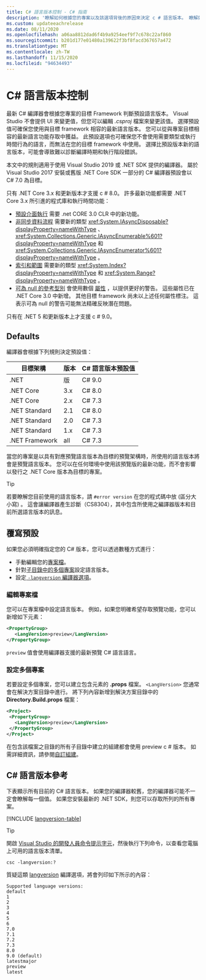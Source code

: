 ```yaml
---
title: C# 語言版本控制 - C# 指南
description: '瞭解如何根據您的專案以及該選項背後的原因來決定 c # 語言版本。 瞭解如何手動覆寫預設值。'
ms.custom: updateeachrelease
ms.date: 08/11/2020
ms.openlocfilehash: a06aa8812dad6f4b9a9254eef9f7c678c22af860
ms.sourcegitcommit: b201d177e01480a139622f3bf8facd367657a472
ms.translationtype: MT
ms.contentlocale: zh-TW
ms.lasthandoff: 11/15/2020
ms.locfileid: "94634493"
---
```

# <a name="c-language-versioning"></a>C# 語言版本控制

最新 C# 編譯器會根據您專案的目標 Framework 判斷預設語言版本。 Visual Studio 不會提供 UI 來變更值，但您可以編輯 *.csproj* 檔案來變更該值。 選擇預設值可確保您使用與目標 framework 相容的最新語言版本。 您可以從與專案目標相容的最新語言功能存取中獲益。 此預設選項也可確保您不會使用需要類型或執行時間行為的語言，而無法在您的目標 framework 中使用。 選擇比預設版本新的語言版本，可能會導致難以診斷編譯時期和執行階段錯誤。

本文中的規則適用于使用 Visual Studio 2019 或 .NET SDK 提供的編譯器。 屬於 Visual Studio 2017 安裝或舊版 .NET Core SDK 一部分的 C# 編譯器預設會以 C# 7.0 為目標。

只有 .NET Core 3.x 和更新版本才支援 c # 8.0。 許多最新功能都需要 .NET Core 3.x 所引進的程式庫和執行時間功能：

- [預設介面執行](../whats-new/csharp-8.md#default-interface-methods) 需要 .net CORE 3.0 CLR 中的新功能。
- [非同步資料流程](../whats-new/csharp-8.md#asynchronous-streams) 需要新的類型 <xref:System.IAsyncDisposable?displayProperty=nameWithType> 、 <xref:System.Collections.Generic.IAsyncEnumerable%601?displayProperty=nameWithType> 和 <xref:System.Collections.Generic.IAsyncEnumerator%601?displayProperty=nameWithType> 。
- [索引和範圍](../whats-new/csharp-8.md#indices-and-ranges) 需要新的類型 <xref:System.Index?displayProperty=nameWithType> 和 <xref:System.Range?displayProperty=nameWithType> 。
- [可為 null 的參考型別](../whats-new/csharp-8.md#nullable-reference-types) 會使用數個 [屬性](attributes/nullable-analysis.md) ，以提供更好的警告。 這些屬性已在 .NET Core 3.0 中新增。 其他目標 framework 尚未以上述任何屬性標注。 這表示可為 null 的警告可能無法精確反映潛在問題。

只有在 .NET 5 和更新版本上才支援 c # 9.0。

## <a name="defaults"></a>Defaults

編譯器會根據下列規則決定預設值：

| 目標架構 | 版本 | C# 語言版本預設值 |
|------------------|---------|-----------------------------|
| .NET             | 版     | C# 9.0                      |
| .NET Core        | 3.x     | C# 8.0                      |
| .NET Core        | 2.x     | C# 7.3                      |
| .NET Standard    | 2.1     | C# 8.0                      |
| .NET Standard    | 2.0     | C# 7.3                      |
| .NET Standard    | 1.x     | C# 7.3                      |
| .NET Framework   | all     | C# 7.3                      |

當您的專案是以具有對應預覽語言版本為目標的預覽架構時，所使用的語言版本將會是預覽語言版本。 您可以在任何環境中使用該預覽版的最新功能，而不會影響以發行之 .NET Core 版本為目標的專案。

> [!TIP]
> 若要瞭解您目前使用的語言版本，請 `#error version` 在您的程式碼中放 (區分大小寫) 。 這會讓編譯器產生診斷（CS8304），其中包含所使用之編譯器版本和目前所選語言版本的訊息。

## <a name="override-a-default"></a>覆寫預設

如果您必須明確指定您的 C# 版本，您可以透過數種方式進行：

- 手動編輯您的[專案檔](#edit-the-project-file)。
- 針對[子目錄中的多個專案](#configure-multiple-projects)設定語言版本。
- 設定[ `-langversion` 編譯器選項](compiler-options/langversion-compiler-option.md)。

### <a name="edit-the-project-file"></a>編輯專案檔

您可以在專案檔中設定語言版本。 例如，如果您明確希望存取預覽功能，您可以新增如下元素：

```xml
<PropertyGroup>
   <LangVersion>preview</LangVersion>
</PropertyGroup>
```

`preview` 值會使用編譯器支援的最新預覽 C# 語言語言。

### <a name="configure-multiple-projects"></a>設定多個專案

若要設定多個專案，您可以建立包含元素的 **.props** 檔案。 `<LangVersion>` 您通常會在解決方案目錄中進行。 將下列內容新增到解決方案目錄中的 **Directory.Build.props** 檔案：

```xml
<Project>
 <PropertyGroup>
   <LangVersion>preview</LangVersion>
 </PropertyGroup>
</Project>
```

在包含該檔案之目錄的所有子目錄中建立的組建都會使用 preview c # 版本。 如需詳細資訊，請參閱[自訂組建](/visualstudio/msbuild/customize-your-build)。

## <a name="c-language-version-reference"></a>C# 語言版本參考

下表顯示所有目前的 C# 語言版本。 如果您的編譯器較舊，您的編譯器可能不一定會瞭解每一個值。 如果您安裝最新的 .NET SDK，則您可以存取所列的所有專案。

[!INCLUDE [langversion-table](includes/langversion-table.md)]

> [!TIP]
> 開啟 [Visual Studio 的開發人員命令提示字元](../../framework/tools/developer-command-prompt-for-vs.md)，然後執行下列命令，以查看您電腦上可用的語言版本清單。
>
> ```CMD
> csc -langversion:?
> ```
>
> 質疑這類 [langversion](compiler-options/langversion-compiler-option.md) 編譯選項，將會列印如下所示的內容：
>
> ```CMD
> Supported language versions:
> default
> 1
> 2
> 3
> 4
> 5
> 6
> 7.0
> 7.1
> 7.2
> 7.3
> 8.0
> 9.0 (default)
> latestmajor
> preview
> latest
> ```
